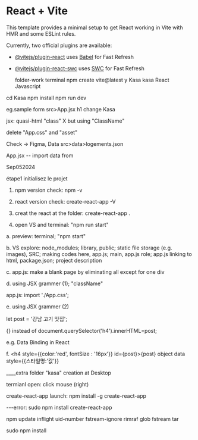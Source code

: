 # React + Vite

This template provides a minimal setup to get React working in Vite with HMR and some ESLint rules.

Currently, two official plugins are available:

- [@vitejs/plugin-react](https://github.com/vitejs/vite-plugin-react/blob/main/packages/plugin-react/README.md) uses [Babel](https://babeljs.io/) for Fast Refresh
- [@vitejs/plugin-react-swc](https://github.com/vitejs/vite-plugin-react-swc) uses [SWC](https://swc.rs/) for Fast Refresh

  folder-work
  terminal npm create vite@latest
  y
  Kasa
  kasa
  React
  Javascript
  
cd Kasa
npm install
npm run dev

eg.sample form src>App.jsx  h1 change Kasa

jsx: quasi-html  "class" X but using "ClassName"

delete "App.css" and "asset" 

Check -> Figma, Data
src>data>logements.json

App.jsx -- import data from 

Sep052024

étape1 initialisez le projet

1. npm version check: npm -v

2. react version check: create-react-app -V

3. creat the react at the folder: create-react-app .

4. open VS and terminal: "npm run start"

a. preview: terminal; "npm start"

b. VS explore: node_modules; library, public; static file storage (e.g. images), SRC; making codes here, app.js; main, app.js role; app.js linking to html, package.json; project description 

c. app.js: make a blank page by eliminating all except for one div

d. using JSX grammer (1); "className"

app.js: import './App.css';

e.  using JSX grammer (2)

  let post = '강남 고기 맛집';
  
{} instead of document.querySelector('h4').innerHTML=post;

e.g. Data Binding in React

f. <h4 style={{color:'red', fontSize : '16px'}} id={post}>{post}</h4>   object data
style={{스타일명:'값'}}

____extra
folder "kasa" creation at Desktop

termianl open: click mouse (right)

create-react-app launch: npm install -g create-react-app

---error: sudo npm install create-react-app

npm update inflight uid-number fstream-ignore rimraf glob fstream tar

sudo npm install



